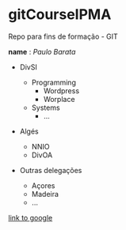 # gitCourseIPMA
Repo para fins de formação - GIT

**name** : *Paulo Barata*

- DivSI
  - Programming
    - Wordpress
    - Worplace
  - Systems
    - ...

- Algés
  - NNIO
  - DivOA

- Outras delegações
  - Açores
  - Madeira
  - ...

[link to google](http://www.google.com)

